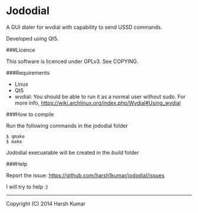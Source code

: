 Jododial
========

A GUI dialer for wvdial with capability to send USSD commands.

Developed using Qt5.


###Licence

This software is licenced under GPLv3. See COPYING.


###Requirements

* Linux
* Qt5
* wvdial: You should be able to run it as a normal user without sudo. For more info, https://wiki.archlinux.org/index.php/Wvdial#Using_wvdial


###How to compile

Run the following commands in the jododial folder

	$ qmake
	$ make

Jododial execuatable will be created in the *build* folder

###Help

Report the issue: https://github.com/harsh1kumar/jododial/issues

I will try to help :)



--------------------------------------------------------------------------------
Copyright (C) 2014 Harsh Kumar
